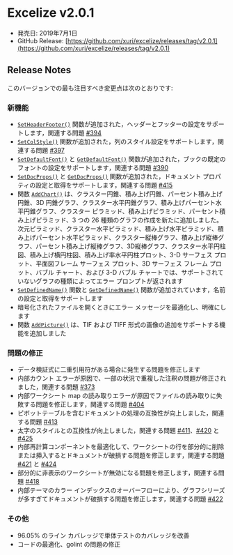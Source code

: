 # Excelize v2.0.1

* 発売日: 2019年7月1日
* GitHub Release: [https://github.com/xuri/excelize/releases/tag/v2.0.1](https://github.com/xuri/excelize/releases/tag/v2.0.1)

## Release Notes

このバージョンでの最も注目すべき変更点は次のとおりです:

### 新機能

* [`SetHeaderFooter()`](https://pkg.go.dev/github.com/360EntSecGroup-Skylar/excelize/v2@v2.0.1#File.SetHeaderFooter) 関数が追加された，ヘッダーとフッターの設定をサポートします，関連する問題 [#394](github.com/xuri/excelize/issues/394)
* [`SetColStyle()`](https://pkg.go.dev/github.com/360EntSecGroup-Skylar/excelize/v2@v2.0.1#File.SetColStyle) 関数が追加された，列のスタイル設定をサポートします，関連する問題 [#397](github.com/xuri/excelize/issues/397)
* [`SetDefaultFont()`](https://pkg.go.dev/github.com/360EntSecGroup-Skylar/excelize/v2@v2.0.1#File.SetDefaultFont) と [`GetDefaultFont()`](https://pkg.go.dev/github.com/360EntSecGroup-Skylar/excelize/v2@v2.0.1#File.GetDefaultFont) 関数が追加された，ブックの既定のフォントの設定をサポートします，関連する問題 [#390](github.com/xuri/excelize/issues/390)
* [`SetDocProps()`](https://pkg.go.dev/github.com/360EntSecGroup-Skylar/excelize/v2@v2.0.1#File.SetDocProps) と [`GetDocProps()`](https://pkg.go.dev/github.com/360EntSecGroup-Skylar/excelize/v2@v2.0.1#File.GetDocProps) 関数が追加された，ドキュメント プロパティの設定と取得をサポートします，関連する問題 [#415](github.com/xuri/excelize/issues/415)
* 関数 [`AddChart()`](https://pkg.go.dev/github.com/360EntSecGroup-Skylar/excelize/v2@v2.0.1#File.AddChart) は、クラスター円錐、積み上げ円錐、パーセント積み上げ円錐、3D 円錐グラフ、クラスター水平円錐グラフ、積み上げパーセント水平円錐グラフ、クラスター ピラミッド、積み上げピラミッド、パーセント積み上げピラミッド、3 つの 26 種類のグラフの作成を新たに追加しました。 次元ピラミッド、クラスター水平ピラミッド、積み上げ水平ピラミッド、積み上げパーセント水平ピラミッド、クラスター縦棒グラフ、積み上げ縦棒グラフ、パーセント積み上げ縦棒グラフ、3D縦棒グラフ、クラスター水平円柱図、積み上げ横円柱図、積み上げ率水平円柱プロット、3-D サーフェス プロット、平面図フレーム サーフェス プロット、3D サーフェス フレーム プロット、バブル チャート、および 3-D バブル チャートでは、サポートされていないグラフの種類によってエラー プロンプトが返されます
* [`SetDefinedName()`](https://pkg.go.dev/github.com/360EntSecGroup-Skylar/excelize/v2@v2.0.1#File.SetDefinedName) 関数と [`GetDefinedName()`](https://pkg.go.dev/github.com/360EntSecGroup-Skylar/excelize/v2@v2.0.1#File.GetDefinedName) 関数が追加されています，名前の設定と取得をサポートします
* 暗号化されたファイルを開くときにエラー メッセージを最適化し、明確にします
* 関数 [`AddPicture()`](https://pkg.go.dev/github.com/360EntSecGroup-Skylar/excelize/v2@v2.0.1#File.AddPicture) は、TIF および TIFF 形式の画像の追加をサポートする機能を追加しました

### 問題の修正

* データ検証式に二重引用符がある場合に発生する問題を修正します
* 内部カウント エラーが原因で、一部の状況で重複した注釈の問題が修正されました，関連する問題 [#373](github.com/xuri/excelize/issues/373)
* 内部ワークシート map の読み取りエラーが原因でファイルの読み取りに失敗する問題を修正します，関連する問題 [#404](github.com/xuri/excelize/issues/404)
* ピボットテーブルを含むドキュメントの処理の互換性が向上しました，関連する問題 [#413](github.com/xuri/excelize/issues/413)
* 太字のスタイルとの互換性が向上しました，関連する問題 [#411](github.com/xuri/excelize/issues/)、[#420](github.com/xuri/excelize/issues/420) と [#425](github.com/xuri/excelize/issues/425)
* 内部再計算コンポーネントを最適化して、ワークシートの行を部分的に削除または挿入するとドキュメントが破損する問題を修正します，関連する問題 [#421](github.com/xuri/excelize/issues/421) と [#424](github.com/xuri/excelize/issues/424)
* 部分的に非表示のワークシートが無効になる問題を修正します，関連する問題 [#418](github.com/xuri/excelize/issues/418)
* 内部テーマのカラー インデックスのオーバーフローにより、グラフシリーズが多すぎてドキュメントが破損する問題を修正します，関連する問題 [#422](github.com/xuri/excelize/issues/422)

### その他

* 96.05% のライン カバレッジで単体テストのカバレッジを改善
* コードの最適化、golint の問題の修正
